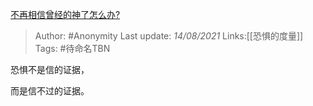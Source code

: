 [不再相信曾经的神了怎么办?](https://www.zhihu.com/question/452617540/answer/1814490681)

> Author: #Anonymity
> Last update: *14/08/2021*
> Links:[[恐惧的度量]]
> Tags:  #待命名TBN

恐惧不是信的证据，

而是信不过的证据。
